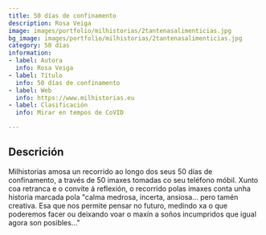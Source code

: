```yaml
---
title: 50 días de confinamento
description: Rosa Veiga
image: images/portfolio/milhistorias/2tantenasalimenticias.jpg
bg_image: images/portfolio/milhistorias/2tantenasalimenticias.jpg
category: 50 días
information:
- label: Autora
  info: Rosa Veiga
- label: Título
  info: 50 días de confinamento
- label: Web
  info: https://www.milhistorias.eu
- label: Clasificación
  info: Mirar en tempos de CoVID

---
```

## Descrición

Milhistorias amosa un recorrido ao longo dos seus 50 días de confinamento, a través de 50 imaxes tomadas co seu teléfono móbil.  Xunto coa retranca e o convite á reflexión, o recorrido polas imaxes conta unha historia marcada pola "calma medrosa, incerta, ansiosa... pero tamén creativa. Esa que nos permite pensar no futuro, medindo xa o que poderemos facer ou deixando voar o maxín a soños incumpridos que igual agora son posibles…"